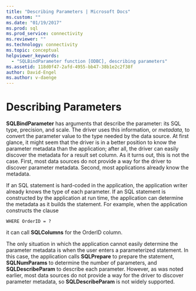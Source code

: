 ```yaml
---
title: "Describing Parameters | Microsoft Docs"
ms.custom: ""
ms.date: "01/19/2017"
ms.prod: sql
ms.prod_service: connectivity
ms.reviewer: ""
ms.technology: connectivity
ms.topic: conceptual
helpviewer_keywords: 
  - "SQLBindParameter function [ODBC], describing parameters"
ms.assetid: 118d0f47-2afd-4955-bb47-38b1e2c2f38f
author: David-Engel
ms.author: v-daenge
---
```

# Describing Parameters
**SQLBindParameter** has arguments that describe the parameter: its SQL type, precision, and scale. The driver uses this information, or *metadata,* to convert the parameter value to the type needed by the data source. At first glance, it might seem that the driver is in a better position to know the parameter metadata than the application; after all, the driver can easily discover the metadata for a result set column. As it turns out, this is not the case. First, most data sources do not provide a way for the driver to discover parameter metadata. Second, most applications already know the metadata.  
  
 If an SQL statement is hard-coded in the application, the application writer already knows the type of each parameter. If an SQL statement is constructed by the application at run time, the application can determine the metadata as it builds the statement. For example, when the application constructs the clause  
  
```  
WHERE OrderID = ?  
```  
  
 it can call **SQLColumns** for the OrderID column.  
  
 The only situation in which the application cannot easily determine the parameter metadata is when the user enters a parameterized statement. In this case, the application calls **SQLPrepare** to prepare the statement, **SQLNumParams** to determine the number of parameters, and **SQLDescribeParam** to describe each parameter. However, as was noted earlier, most data sources do not provide a way for the driver to discover parameter metadata, so **SQLDescribeParam** is not widely supported.
